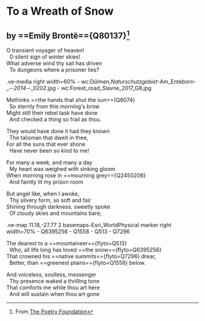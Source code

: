 # To a Wreath of Snow
## by ==Emily Brontë=={Q80137}[^1]
[^1]: From [The Poetry Foundation](https://www.poetryfoundation.org/poems/161908/to-a-wreath-of-snow)

O transient voyager of heaven!<br/>
&nbsp;&nbsp;O silent sign of winter skies!<br/> 
What adverse wind thy sail has driven<br/>
&nbsp;&nbsp;To dungeons where a prisoner lies?


.ve-media right width=60%
    -  wc:Dülmen,_Naturschutzgebiet_-Am_Enteborn-_--_2014_--_0202.jpg
    -  wc:Forest_road_Slavne_2017_G8.jpg 
    
Methinks ==the hands that shut the sun=={Q8074} <br/>
⁠&nbsp;&nbsp;So sternly from this morning's brow<br/>
Might still their rebel task have done<br/>
&nbsp;&nbsp;And checked a thing so frail as thou.<br/>

They would have done it had they known<br/>
&nbsp;&nbsp;The talisman that dwelt in thee,<br/>
For all the suns that ever shone<br/>
&nbsp;&nbsp;Have never been so kind to me!<br/>

For many a week, and many a day<br/>
&nbsp;&nbsp;My heart was weighed with sinking gloom<br/>
When morning rose in ==mourning grey=={Q2450206}<br/>
&nbsp;&nbsp;And faintly lit my prison room<br/>

But angel like, when I awoke,<br/>
&nbsp;&nbsp;Thy silvery form, so soft and fair<br/>
Shining through darkness, sweetly spoke<br/>
&nbsp;&nbsp;Of cloudy skies and mountains bare;<br/>

.ve-map 11.18,-27.77 2 basemaps-Esri_WorldPhysical marker right width=70%
    - Q6395256 
    - Q1558 
    - Q513 
    - Q7296 
    
The dearest to a ==mountaineer=={flyto=Q513}<br/>
&nbsp;&nbsp;Who, all life long has loved ==the snow=={flyto=Q6395256}<br/>
That crowned his ==native summits=={flyto=Q7296} drear,<br/>
&nbsp;&nbsp;⁠Better, than ==greenest plains=={flyto=Q1558} below.<br/>

And voiceless, soulless, messenger<br/>
&nbsp;&nbsp;Thy presence waked a thrilling tone<br/>
That comforts me while thou art here<br/>
&nbsp;&nbsp;⁠And will sustain when thou art gone<br/>
